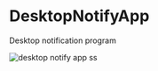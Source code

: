 # DesktopNotifyApp
Desktop notification program



![desktop notify app ss](https://github.com/ozansarisoy/DesktopNotifyApp/assets/50779398/450ffe96-fa96-4baa-a6b7-caa0f69eb97f)


